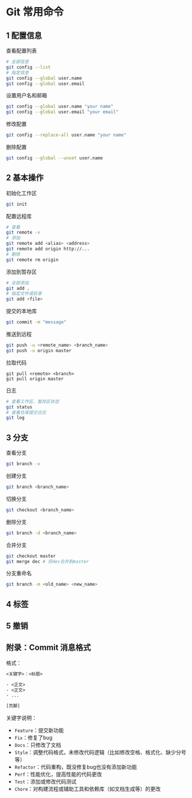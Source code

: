 # Git 常用命令

## 1 配置信息

查看配置列表
```bash
# 全部信息
git config --list
# 指定信息
git config --global user.name
git config --global user.email
```

设置用户名和邮箱
```bash
git config --global user.name "your name"
git config --global user.email "your email"
```

修改配置
```bash
git config --replace-all user.name "your name"
```

删除配置
```bash
git config --global --unset user.name
```

## 2 基本操作

初始化工作区
```bash
git init
```

配置远程库
```bash
# 查看
git remote -v
# 添加
git remote add <alias> <address>
git remote add origin http://...
# 删除
git remote rm origin
```

添加到暂存区
```bash
# 全部添加
git add .
# 指定文件或目录
git add <file>
```

提交的本地库
```bash
git commit -m "message"
```

推送到远程
```bash
git push -u <remote_name> <branch_name>
git push -u origin master
```

拉取代码
```Shell
git pull <remote> <branch>
git pull origin master
```

日志
```bash
# 查看工作区、暂存区状态
git status
# 查看仓库提交日志
git log
```

## 3 分支
查看分支
```bash
git branch -v
```

创建分支
```bash
git branch <branch_name>
```

切换分支
```bash
git checkout <branch_name>
```

删除分支
```bash
git branch -d <branch_name>
```

合并分支
```bash
git checkout master
git merge dec # 将dev合并到master
```

分支重命名
```bash
git branch -m <old_name> <new_name>
```

## 4 标签

## 5 撤销

## 附录：Commit 消息格式

格式：
```txt
<关键字>：<标题>

- <正文>
- <正文>
- ...

[页脚]
```

关键字说明：
- `Feature`：提交新功能
- `Fix`：修复了bug
- `Docs`：只修改了文档
- `Style`：调整代码格式，未修改代码逻辑（比如修改空格、格式化、缺少分号等）
- `Refactor`：代码重构，既没修复bug也没有添加新功能
- `Perf`：性能优化，提高性能的代码更改
- `Test`：添加或修改代码测试
- `Chore`：对构建流程或辅助工具和依赖库（如文档生成等）的更改